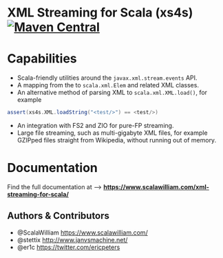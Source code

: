 XML Streaming for Scala (xs4s) [![Maven Central](https://img.shields.io/maven-central/v/com.scalawilliam/xs4s-core_2.13.svg)](https://maven-badges.herokuapp.com/maven-central/com.scalawilliam/xs4s-core_2.13)
====

# Capabilities

- Scala-friendly utilities around the `javax.xml.stream.events` API.
- A mapping from the to `scala.xml.Elem` and related XML classes.
- An alternative method of parsing XML to `scala.xml.XML.load()`, for example
 ```scala
assert(xs4s.XML.loadString("<test/>") == <test/>)
```
- An integration with FS2 and ZIO for pure-FP streaming.
- Large file streaming, such as multi-gigabyte XML files, for example GZIPped files straight from Wikipedia, without running out of memory.

# Documentation

Find the full documentation at --> **https://www.scalawilliam.com/xml-streaming-for-scala/**

## Authors & Contributors
- @ScalaWilliam <https://www.scalawilliam.com/>
- @stettix <http://www.janvsmachine.net/>
- @er1c <https://twitter.com/ericpeters>
